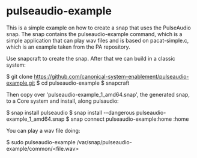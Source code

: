 # pulseaudio-example

This is a simple example on how to create a snap that uses the PulseAudio
snap. The snap contains the pulseaudio-example command, which is a simple
application that can play wav files and is based on pacat-simple.c, which is an
example taken from the PA repository.

Use snapcraft to create the snap. After that we can build in a classic system:

$ git clone https://github.com/canonical-system-enablement/pulseaudio-example.git
$ cd pulseaudio-example
$ snapcraft

Then copy over 'pulseaudio-example_1_amd64.snap', the generated snap, to a Core
system and install, along pulsaudio:

$ snap install pulseaudio
$ snap install --dangerous pulseaudio-example_1_amd64.snap
$ snap connect pulseaudio-example:home :home

You can play a wav file doing:

$ sudo pulseaudio-example /var/snap/pulseaudio-example/common/<file.wav>
